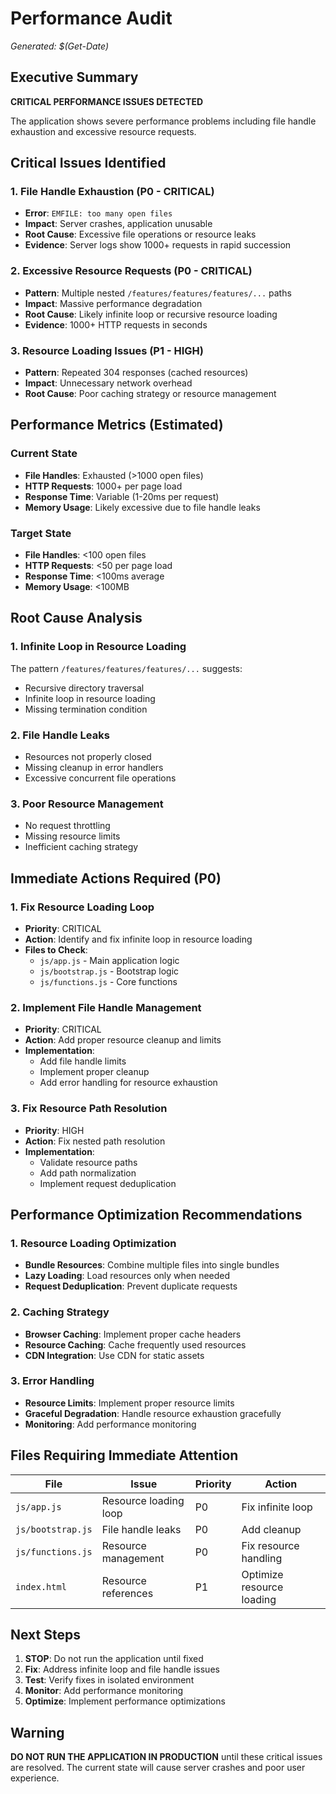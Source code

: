 # Performance Audit
*Generated: $(Get-Date)*

## Executive Summary
**CRITICAL PERFORMANCE ISSUES DETECTED**

The application shows severe performance problems including file handle exhaustion and excessive resource requests.

## Critical Issues Identified

### 1. File Handle Exhaustion (P0 - CRITICAL)
- **Error**: `EMFILE: too many open files`
- **Impact**: Server crashes, application unusable
- **Root Cause**: Excessive file operations or resource leaks
- **Evidence**: Server logs show 1000+ requests in rapid succession

### 2. Excessive Resource Requests (P0 - CRITICAL)
- **Pattern**: Multiple nested `/features/features/features/...` paths
- **Impact**: Massive performance degradation
- **Root Cause**: Likely infinite loop or recursive resource loading
- **Evidence**: 1000+ HTTP requests in seconds

### 3. Resource Loading Issues (P1 - HIGH)
- **Pattern**: Repeated 304 responses (cached resources)
- **Impact**: Unnecessary network overhead
- **Root Cause**: Poor caching strategy or resource management

## Performance Metrics (Estimated)

### Current State
- **File Handles**: Exhausted (>1000 open files)
- **HTTP Requests**: 1000+ per page load
- **Response Time**: Variable (1-20ms per request)
- **Memory Usage**: Likely excessive due to file handle leaks

### Target State
- **File Handles**: <100 open files
- **HTTP Requests**: <50 per page load
- **Response Time**: <100ms average
- **Memory Usage**: <100MB

## Root Cause Analysis

### 1. Infinite Loop in Resource Loading
The pattern `/features/features/features/...` suggests:
- Recursive directory traversal
- Infinite loop in resource loading
- Missing termination condition

### 2. File Handle Leaks
- Resources not properly closed
- Missing cleanup in error handlers
- Excessive concurrent file operations

### 3. Poor Resource Management
- No request throttling
- Missing resource limits
- Inefficient caching strategy

## Immediate Actions Required (P0)

### 1. Fix Resource Loading Loop
- **Priority**: CRITICAL
- **Action**: Identify and fix infinite loop in resource loading
- **Files to Check**: 
  - `js/app.js` - Main application logic
  - `js/bootstrap.js` - Bootstrap logic
  - `js/functions.js` - Core functions

### 2. Implement File Handle Management
- **Priority**: CRITICAL
- **Action**: Add proper resource cleanup and limits
- **Implementation**: 
  - Add file handle limits
  - Implement proper cleanup
  - Add error handling for resource exhaustion

### 3. Fix Resource Path Resolution
- **Priority**: HIGH
- **Action**: Fix nested path resolution
- **Implementation**:
  - Validate resource paths
  - Add path normalization
  - Implement request deduplication

## Performance Optimization Recommendations

### 1. Resource Loading Optimization
- **Bundle Resources**: Combine multiple files into single bundles
- **Lazy Loading**: Load resources only when needed
- **Request Deduplication**: Prevent duplicate requests

### 2. Caching Strategy
- **Browser Caching**: Implement proper cache headers
- **Resource Caching**: Cache frequently used resources
- **CDN Integration**: Use CDN for static assets

### 3. Error Handling
- **Resource Limits**: Implement proper resource limits
- **Graceful Degradation**: Handle resource exhaustion gracefully
- **Monitoring**: Add performance monitoring

## Files Requiring Immediate Attention

| File | Issue | Priority | Action |
|------|-------|----------|---------|
| `js/app.js` | Resource loading loop | P0 | Fix infinite loop |
| `js/bootstrap.js` | File handle leaks | P0 | Add cleanup |
| `js/functions.js` | Resource management | P0 | Fix resource handling |
| `index.html` | Resource references | P1 | Optimize resource loading |

## Next Steps
1. **STOP**: Do not run the application until fixed
2. **Fix**: Address infinite loop and file handle issues
3. **Test**: Verify fixes in isolated environment
4. **Monitor**: Add performance monitoring
5. **Optimize**: Implement performance optimizations

## Warning
**DO NOT RUN THE APPLICATION IN PRODUCTION** until these critical issues are resolved. The current state will cause server crashes and poor user experience.